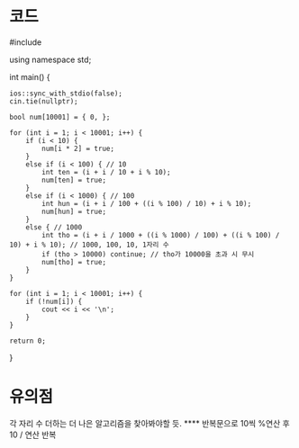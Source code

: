 # 코드
#include <iostream>

using namespace std;

int main() {
	
	ios::sync_with_stdio(false);
	cin.tie(nullptr);

	bool num[10001] = { 0, };

	for (int i = 1; i < 10001; i++) {
		if (i < 10) {
			num[i * 2] = true;
		}
		else if (i < 100) { // 10
			int ten = (i + i / 10 + i % 10);
			num[ten] = true;
		}
		else if (i < 1000) { // 100
			int hun = (i + i / 100 + ((i % 100) / 10) + i % 10);
			num[hun] = true;
		}
		else { // 1000
			int tho = (i + i / 1000 + ((i % 1000) / 100) + ((i % 100) / 10) + i % 10); // 1000, 100, 10, 1자리 수
			if (tho > 10000) continue; // tho가 10000을 초과 시 무시
			num[tho] = true;
		}
	}

	for (int i = 1; i < 10001; i++) {
		if (!num[i]) {
			cout << i << '\n';
		}
	}

	return 0;
}

# 유의점
각 자리 수 더하는 더 나은 알고리즘을 찾아봐야할 듯.
**** 반복문으로 10씩 %연산 후 10 / 연산 반복